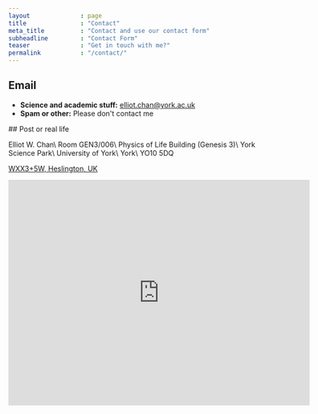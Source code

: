 ```yaml
---
layout              : page
title               : "Contact"
meta_title          : "Contact and use our contact form"
subheadline         : "Contact Form"
teaser              : "Get in touch with me?"
permalink           : "/contact/"
--- 
```


## Email
* **Science and academic stuff:**
  [elliot.chan@york.ac.uk](mailto:elliot.chan@york.ac.uk)
* **Spam or other:**
  Please don't contact me

<div class="flex-container" markdown="block">
<div class="flex-column-left" markdown="block">
## Post or real life

Elliot W. Chan\\
Room GEN3/006\\
Physics of Life Building (Genesis 3)\\
York Science Park\\
University of York\\
York\\
YO10&nbsp;5DQ


[WXX3+5W, Heslington, UK](https://plus.codes/9C5WXX3+5W)

</div>
<div class="flex-column-right google-maps">
  <iframe width="600" height="450" frameborder="0" style="border:0"
    src="https://www.google.com/maps/embed?pb=!1m18!1m12!1m3!1d587.0213798354853!2d-1.0457321707433505!3d53.94798878802302!2m3!1f0!2f0!3f0!3m2!1i1024!2i768!4f13.1!3m3!1m2!1s0x0%3A0x0!2zNTPCsDU2JzUyLjgiTiAxwrAwMic0Mi43Ilc!5e0!3m2!1sen!2suk!4v1576092437353!5m2!1sen!2suk" 
    allowfullscreen>
  </iframe>
</div>
</div> 
